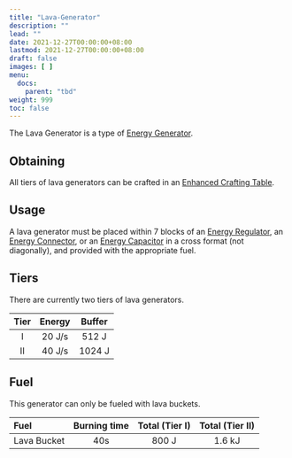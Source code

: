 ```yaml
---
title: "Lava-Generator"
description: ""
lead: ""
date: 2021-12-27T00:00:00+08:00
lastmod: 2021-12-27T00:00:00+08:00
draft: false
images: [ ]
menu:
  docs:
    parent: "tbd"
weight: 999
toc: false
---
```


The Lava Generator is a type of [Energy Generator](/docs/slimefun/electric-machines#energy-generation).

## Obtaining

All tiers of lava generators can be crafted in an [Enhanced Crafting Table](/docs/slimefun/enhanced-crafting-table).

## Usage

A lava generator must be placed within 7 blocks of an [Energy Regulator](/docs/slimefun/energy-regulator), an [Energy Connector](/docs/slimefun/energy-connector), or an [Energy Capacitor](/docs/slimefun/energy-capacitors) in a cross format (not diagonally), and provided with the appropriate fuel.

## Tiers

There are currently two tiers of lava generators.

| Tier | Energy | Buffer |
|:----:|:------:|:------:|
|  I   | 20 J/s | 512 J  |
|  II  | 40 J/s | 1024 J |

## Fuel

This generator can only be fueled with lava buckets.

| Fuel        | Burning time | Total (Tier I) | Total (Tier II) |
|:----------- |:------------:|:--------------:|:---------------:|
| Lava Bucket |     40s      |     800 J      |     1.6 kJ      |

